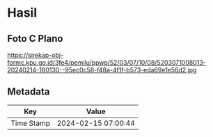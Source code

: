 # Hasil

## Foto C Plano

https://sirekap-obj-formc.kpu.go.id/3fe4/pemilu/ppwp/52/03/07/10/08/5203071008013-20240214-180130--95ec0c58-f48a-4f1f-b573-eda69e1e56d2.jpg


## Metadata

| Key        | Value               |
| ---------- | ------------------- |
| Time Stamp | 2024-02-15 07:00:44 |




